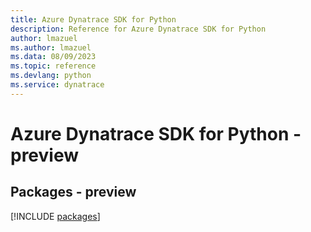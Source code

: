 ```yaml
---
title: Azure Dynatrace SDK for Python
description: Reference for Azure Dynatrace SDK for Python
author: lmazuel
ms.author: lmazuel
ms.data: 08/09/2023
ms.topic: reference
ms.devlang: python
ms.service: dynatrace
---
```

# Azure Dynatrace SDK for Python - preview
## Packages - preview
[!INCLUDE [packages](dynatrace-index.md)]